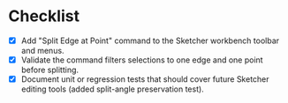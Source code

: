# Checklist

- [x] Add "Split Edge at Point" command to the Sketcher workbench toolbar and menus.
- [x] Validate the command filters selections to one edge and one point before splitting.
- [x] Document unit or regression tests that should cover future Sketcher editing tools (added split-angle preservation test).

